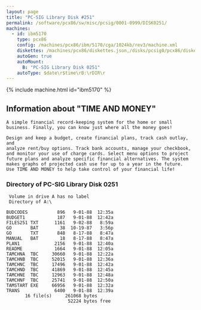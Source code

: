 ```yaml
---
layout: page
title: "PC-SIG Library Disk #251"
permalink: /software/pcx86/sw/misc/pcsig/0001-0999/DISK0251/
machines:
  - id: ibm5170
    type: pcx86
    config: /machines/pcx86/ibm/5170/cga/1024kb/rev3/machine.xml
    diskettes: /machines/pcx86/diskettes.json,/disks/pcsig0/pcx86/diskettes.json
    autoGen: true
    autoMount:
      B: "PC-SIG Library Disk 0251"
    autoType: $date\r$time\rB:\rDIR\r
---
```


{% include machine.html id="ibm5170" %}

## Information about "TIME AND MONEY"

    A simple financial record-keeping system for the home or small
    business. Finally, you can know just where all the money goes!
    
    Design and keep a budget, create financial plans, track cash outlay, and
    analyze rent/buy options. Track bank accounts, manage your checkbook,
    and monitor your use of charge cards. Select menu options to project
    future plans and analyze specific financial alternatives. The system
    makes graphs of projected cash use for up to a year in the future.
    Use TIME AND MONEY to help take control of your financial life!

### Directory of PC-SIG Library Disk 0251

     Volume in drive A has no label
     Directory of A:\

    BUDCODES           896   9-01-88  12:35a
    BUDGET1            187   9-01-88  12:42a
    FILES251 TXT      1161   9-02-88   8:59a
    GO       BAT        38  10-19-87   3:56p
    GO       TXT       848   8-17-88   8:47a
    MANUAL   BAT        18   8-17-88   8:47a
    PLAN1             2156   9-01-88  12:40a
    README            1664   9-01-88  12:05a
    TAMCHNA  TBC     30660   9-01-88  12:22a
    TAMCHNB  TBC     52015   9-01-88  12:36a
    TAMCHNC  TBC     17496   9-01-88  12:42a
    TAMCHND  TBC     41869   9-01-88  12:45a
    TAMCHNE  TBC     12963   9-01-88  12:48a
    TAMCHNF  TBC     25741   9-01-88  12:50a
    TAMSTART EXE     66956   9-01-88  12:32a
    TRANS             6400   9-01-88  12:39a
           16 file(s)     261068 bytes
                           52224 bytes free
